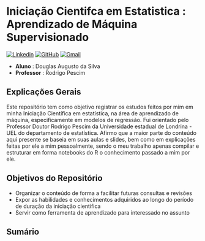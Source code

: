 # Iniciação Cientifca em Estatistica : Aprendizado de Máquina Supervisionado
[![Linkedin](https://img.shields.io/badge/LinkedIn-0077B5?style=for-the-badge&logo=linkedin&logoColor=white)](https://www.linkedin.com/in/dougaugsilva/)
[![GitHub](https://img.shields.io/badge/github-%23121011.svg?style=for-the-badge&logo=github&logoColor=white)](https://github.com/DougAugSilva)
[![Gmail](https://img.shields.io/badge/Gmail-D14836?style=for-the-badge&logo=gmail&logoColor=white)](mailto:douglasaugustosilva323@gmail.com)

- **Aluno** : Douglas Augusto da Silva
- **Professor** : Rodrigo Pescim
## Explicações Gerais
Este repositório tem como objetivo registrar os estudos feitos por mim em minha Iniciação Científica em estatística, na área de aprendizado de máquina, especificamente em modelos de regressão. Fui orientado pelo Professor Doutor Rodrigo Pescim da Universidade estadual de Londrina - UEL do departamento de estatística. Afirmo que a maior parte do conteúdo aqui presente se baseia em suas aulas e slides, bem como em explicações feitas por ele a mim pessoalmente, sendo o meu trabalho apenas compilar e estruturar em  forma notebooks do R o conhecimento passado a  mim por ele.

## Objetivos do Repositório
- Organizar o conteúdo de forma a facilitar futuras consultas e revisões
- Expor as habilidades e conhecimentos adquiridos ao longo do período de duração da iniciação científica
- Servir como ferramenta de aprendizado para interessado no assunto

## Sumário
